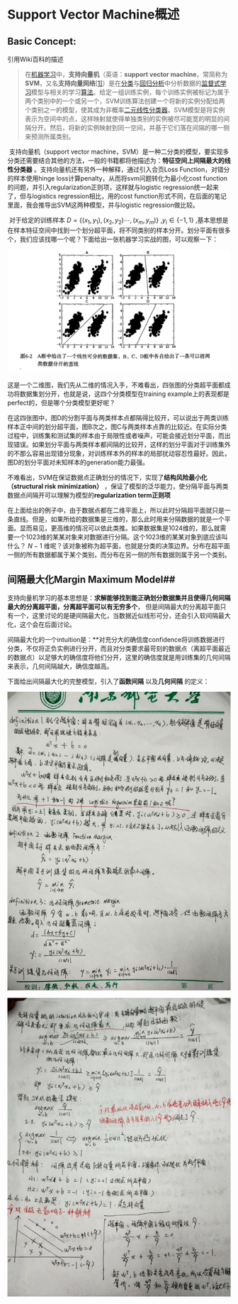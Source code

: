 # Support Vector Machine概述

## Basic Concept: 

引用Wiki百科的描述

> 在[机器学习](https://zh.wikipedia.org/wiki/%E6%9C%BA%E5%99%A8%E5%AD%A6%E4%B9%A0)中，**支持向量机**（英语：**support vector machine**，常简称为**SVM**，又名**支持向量网络**[[1\]](https://zh.wikipedia.org/wiki/%E6%94%AF%E6%8C%81%E5%90%91%E9%87%8F%E6%9C%BA#cite_note-CorinnaCortes-1)）是在[分类](https://zh.wikipedia.org/wiki/%E5%88%86%E7%B1%BB%E9%97%AE%E9%A2%98)与[回归分析](https://zh.wikipedia.org/wiki/%E8%BF%B4%E6%AD%B8%E5%88%86%E6%9E%90)中分析数据的[监督式学习](https://zh.wikipedia.org/wiki/%E7%9B%A3%E7%9D%A3%E5%BC%8F%E5%AD%B8%E7%BF%92)模型与相关的学习[算法](https://zh.wikipedia.org/wiki/%E7%AE%97%E6%B3%95)。给定一组训练实例，每个训练实例被标记为属于两个类别中的一个或另一个，SVM训练算法创建一个将新的实例分配给两个类别之一的模型，使其成为非概率[二元](https://zh.wikipedia.org/w/index.php?title=%E4%BA%8C%E5%85%83%E5%88%86%E7%B1%BB%E5%99%A8&action=edit&redlink=1)[线性分类器](https://zh.wikipedia.org/wiki/%E7%BA%BF%E6%80%A7%E5%88%86%E7%B1%BB%E5%99%A8)。SVM模型是将实例表示为空间中的点，这样映射就使得单独类别的实例被尽可能宽的明显的间隔分开。然后，将新的实例映射到同一空间，并基于它们落在间隔的哪一侧来预测所属类别。

​       支持向量机（support vector machine，SVM）是一种二分类的模型，要实现多分类还需要结合其他的方法，一般的书籍都将他描述为：**特征空间上间隔最大的线性分类器** 。支持向量机还有另外一种解释，通过引入合页Loss Function，对错分的样本使用hinge loss计算penalty，从而将svm问题转化为最小化cost function的问题，并引入regularization正则项，这样就与logistic regression统一起来了，但与logistics regression相比，用的cost function形式不同，在后面的笔记里面，我会推导出SVM这两种模型，并与logistic regression做比较。

​       对于给定的训练样本 $D=\lbrace{(x_1,y_1),(x_2,y_2)\cdots,(x_m,y_m)}\rbrace$ ,$y_i\in\lbrace-1,1\rbrace$ ,基本思想是在样本特征空间中找到一个划分超平面，将不同类别的样本分开。划分平面有很多个，我们应该找哪一个呢？下面给出一张机器学习实战的图，可以观察一下：

![img](https://github.com/DeligientSloth/MachineLearningInAction/blob/master/Images/%E6%94%AF%E6%8C%81%E5%90%91%E9%87%8F%E5%88%92%E5%88%86%E5%9B%BE.png)

​       这是一个二维图，我们先从二维的情况入手，不难看出，四张图的分类超平面都成功将数据集划分开，也就是说，这四个分类模型在training example上的表现都是perfect的，但是哪个分类模型更好呢？

​       在这四张图中，图D的分割平面与两类样本点都隔得比较开，可以说出于两类训练样本正中间的划分超平面，图B次之，图C与两类样本点靠的比较近。在实际分类过程中，训练集和测试集的样本由于局限性或者噪声，可能会接近划分平面，而出现错误。如果划分平面与两类样本都间隔的比较开，这样的划分平面对于训练集外的不那么容易出现错分现象，对训练样本外的样本的局部扰动容忍性最好。因此，图D的划分平面对未知样本的generation能力最强。

​      不难看出，SVM在保证数据点正确划分的情况下，实现了**结构风险最小化（structural risk minimization）** ，保证了模型的泛华能力，使分隔平面与两类数据点间隔开可以理解为模型的**regularization term正则项** 

​      在上面给出的例子中，由于数据点都在二维平面上，所以此时分隔超平面就只是一条直线。但是，如果所给的数据集是三维的，那么此时用来分隔数据的就是一个平面。显而易见，更高维的情况可以依此类推。如果数据集是1024维的，那么就需要一个1023维的某某对象来对数据进行分隔。这个1023维的某某对象到底应该叫什么？ $N-1$ 维呢？该对象被称为超平面，也就是分类的决策边界。分布在超平面一侧的所有数据都属于某个类别，而分布在另一侧的所有数据则属于另一个类别。

## 间隔最大化Margin Maximum Model##

​    支持向量机学习的基本思想是：**求解能够找到能正确划分数据集并且使得几何间隔最大的分离超平面，分离超平面可以有无穷多个**， 但是间隔最大的分离超平面只有一个，这里讨论的是硬间隔最大化，当数据近似线形可分，还会引入软间隔最大化，这个会在后面讨论。

​      间隔最大化的一个intuition是：**对充分大的确信度confidence将训练数据进行分类，不仅将正负实例进行分开，而且对分类要求最苛刻的数据点（离超平面最近的数据点）以足够大的确信度将他们分开，这里的确信度就是用训练集的几何间隔来表示，几何间隔越大，确信度越高。

下面给出间隔最大化的完整模型，引入了**函数间隔** 以及**几何间隔** 的定义：

![SVM1](https://github.com/DeligientSloth/MachineLearningInAction/blob/master/Images/SVM%E5%8E%9F%E7%90%861.jpg)

![SVM2](https://github.com/DeligientSloth/MachineLearningInAction/blob/master/Images/SVM%E5%8E%9F%E7%90%865.jpg)

